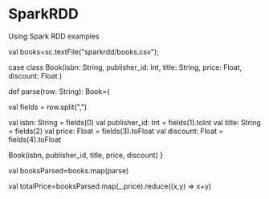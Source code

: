 # SparkRDD
Using Spark RDD examples




val books=sc.textFile("sparkrdd/books.csv");

case class Book(isbn: String, 
                publisher_id: Int,
                title: String,
                price: Float,
                discount: Float )


def parse(row: String): Book={

  val fields = row.split(",")

  val isbn: String = fields(0)
  val publisher_id: Int = fields(1).toInt
  val title: String = fields(2)
  val price: Float = fields(3).toFloat
  val discount: Float = fields(4).toFloat

  Book(isbn, publisher_id, title, price, discount) }


val booksParsed=books.map(parse)

val totalPrice=booksParsed.map(_.price).reduce((x,y) => x+y)
